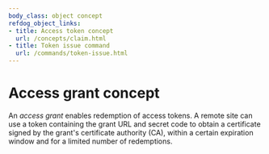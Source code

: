 ```yaml
---
body_class: object concept
refdog_object_links:
- title: Access token concept
  url: /concepts/claim.html
- title: Token issue command
  url: /commands/token-issue.html
---
```


# Access grant concept

<section>

An _access grant_ enables redemption of access tokens.  A remote
site can use a token containing the grant URL and secret code to
obtain a certificate signed by the grant's certificate authority
(CA), within a certain expiration window and for a limited
number of redemptions.

</section>
